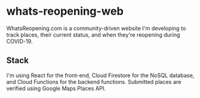 # whats-reopening-web

WhatsReopening.com is a community-driven website I'm developing to track places, their current status, and when they're reopening during COVID-19. 

## Stack

I'm using React for the front-end, Cloud Firestore for the NoSQL database, and Cloud Functions for the backend functions. Submitted places are verified using Google Maps Places API. 
